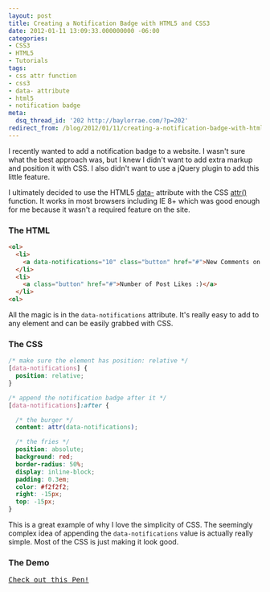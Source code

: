 ```yaml
---
layout: post
title: Creating a Notification Badge with HTML5 and CSS3
date: 2012-01-11 13:09:33.000000000 -06:00
categories:
- CSS3
- HTML5
- Tutorials
tags:
- css attr function
- css3
- data- attribute
- html5
- notification badge
meta:
  dsq_thread_id: '202 http://baylorrae.com/?p=202'
redirect_from: /blog/2012/01/11/creating-a-notification-badge-with-html5-and-css3/
---
```


I recently wanted to add a notification badge to a website. I wasn't sure what
the best approach was, but I knew I didn't want to add extra markup and position
it with CSS. I also didn't want to use a jQuery plugin to add this little
feature.

I ultimately decided to use the HTML5 [data-][data_attribute] attribute with the
CSS [attr()][css_attr] function. It works in most browsers including IE 8+ which
was good enough for me because it wasn't a required feature on the site.

### The HTML

```html
<ol>
  <li>
    <a data-notifications="10" class="button" href="#">New Comments on Your Posts</a>
  </li>
  <li>
    <a class="button" href="#">Number of Post Likes :)</a>
  </li>
<ol>
```

All the magic is in the `data-notifications` attribute. It's really easy to add
to any element and can be easily grabbed with CSS.

### The CSS

```css
/* make sure the element has position: relative */
[data-notifications] {
  position: relative;
}

/* append the notification badge after it */
[data-notifications]:after {

  /* the burger */
  content: attr(data-notifications);

  /* the fries */
  position: absolute;
  background: red;
  border-radius: 50%;
  display: inline-block;
  padding: 0.3em;
  color: #f2f2f2;
  right: -15px;
  top: -15px;   
}
```

This is a great example of why I love the simplicity of CSS. The seemingly
complex idea of appending the `data-notifications` value is actually really
simple. Most of the CSS is just making it look good.

### The Demo

<pre class="codepen" data-height="300" data-type="result" data-href="eCFId" data-user="BaylorRae" data-safe="true"><code></code><a href="http://codepen.io/BaylorRae/pen/eCFId">Check out this Pen!</a></pre>

<script async src="http://codepen.io/assets/embed/ei.js"></script>

[data_attribute]: http://www.whatwg.org/specs/web-apps/current-work/multipage/elements.html#custom-data-attribute
[css_attr]: https://developer.mozilla.org/en/CSS/attr
